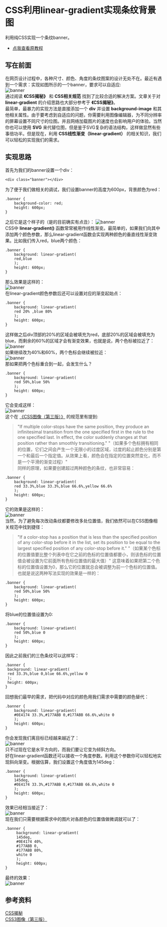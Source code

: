# CSS利用linear-gradient实现条纹背景图
利用纯CSS实现一个条纹banner。  
+ [点我查看原教程](https://zhuanlan.zhihu.com/p/81776753)

## 写在前面
在网页设计过程中，各种尺寸、颜色、角度的条纹图案的设计无处不在。最近有遇到一个需求：实现如图所示的一个banner，要求可以自适应:  
![banner](https://raw.githubusercontent.com/syk2018/image/master/v2-dc0b5a1887d50fe29899d43150b01079_r.jpg)  
通过阅读 **《CSS揭秘》** 和 **CSS相关规范** 找到了比较合适的解决方案。文章关于对 **linear-gradient** 的介绍思路也大部分参考于 **《CSS揭秘》**。  
最简单，最暴力的实现方法是直接添加一个 **div** 并设置 **background-image** 和其他相关属性。由于要考虑到自适应的问题，你需要利用图像编辑器，为不同分辨率的屏幕设置不同尺寸的位图。并且网络加载图片的速度也会影响用户的体验。当然你也可以使用 **SVG** 来代替位图，但是鉴于SVG复杂的语法结构，这样做显然有些事倍功半。但是现在，利用   **CSS线性渐变（linear-gradient）** 的相关知识，我们可以轻松的实现我们的需求。

## 实现思路
首先为我们的banner设置一个div：  
``` 
<div class="banner"></div>
 ```  
为了便于我们做相关的调试，我们设置banner的高度为600px，背景颜色为red：  
``` 
.banner {
    background-color: red;
    height: 600px;
} 
```
之后它是这个样子的（是的目前确实有点丑）：
![banner](https://raw.githubusercontent.com/syk2018/image/master/%E5%9B%BE%E7%89%871.png)  
CSS中 **linear-gradient()** 函数常常被用作线性渐变。最简单的，如果我们向其中添加两个颜色参数，那么linear-gradient函数会实现两种颜色的垂直线性渐变效果。比如我们传入red，blue两个颜色：
```
.banner {
    background: linear-gradient(
    red,blue
    );
    height: 600px;
}
```
那么效果是这样的：  
![banner](https://raw.githubusercontent.com/syk2018/image/master/%E5%9B%BE%E7%89%872.png)  
在linear-gradient颜色参数后还可以设置对应的渐变起始点：   
```
.banner {
    background: linear-gradient(
    red 20% ,blue 80%
    );
    height: 600px;
}
```
这样做之后div顶部的20%的区域会被填充为red，底部20%的区域会被填充为blue，而剩余的60%的区域才会有渐变效果，也就是说，两个色标被拉近了：  
![banner](https://raw.githubusercontent.com/syk2018/image/master/%E5%9B%BE%E7%89%873.png)  
如果继续改为40%和60%，两个色标会继续被拉近：  
![banner](https://raw.githubusercontent.com/syk2018/image/master/%E5%9B%BE%E7%89%874.png)  
那如果把两个色标重合到一起，会发生什么？  
```
.banner {
    background: linear-gradient(
    red 50%,blue 50%
    );
    height: 600px;
}
```
它会变成这样：    
![banner](https://raw.githubusercontent.com/syk2018/image/master/%E5%9B%BE%E7%89%875.png)  
这个在
[《CSS图像（第三版）》](https://www.w3.org/TR/css3-images/)
的规范里有提到:  
> "If multiple color-stops have the same position, they produce an infinitesimal transition from the one specified first in the rule to the one specified last. In effect, the color suddenly changes at that position rather than smoothly transitioning."
"（如果多个色标拥有相同的位置，它们之间会产生一个无限小的过度区域，过度的起止颜色分别是第一个和最后一个指定值。从效果上看，颜色会在指定的位置突然变化，而不是一个平滑的渐变过程）"  
同样的原理，如果要创建超过两种颜色的条纹，也非常容易：  
```
.banner {
    background: linear-gradient(
    red 33.3%,blue 33.3%,blue 66.6%,yellow 66.6%
    );
    height: 600px;
}
```
它的效果是这样的：   
![banner](https://raw.githubusercontent.com/syk2018/image/master/%E5%9B%BE%E7%89%876.png)  
当然，为了避免每次改动条纹都要修改多处位置值，我们依然可以在CSS图像相关规范中找到捷径：  
> "If a color-stop has a position that is less than the specified position of any color-stop before it in the list, set its position to be equal to the largest specified position of any color-stop before it."
"（如果某个色标的位置值要比整个列表中在它之前的色标的位置值都要小，则该色标的位置值会被设置为它前面所有色标位置值的最大值）"
这意味着如果把第二个色标的位置值设置为0，那么它的位置就总会被调整为前一个色标的位置值。也就是说这两种写法实现的效果是一样的： 
 
```
.banner {
    background: linear-gradient(
    red 50%,blue 50%
    );
    height: 600px;
}
```
将blue的位置值设置为0:  
```
.banner {
    background: linear-gradient(
    red 50%,blue 0
    );
    height: 600px;
}
```
因此之前我们的三色条纹可以这样写：   
```
.banner {
 background: linear-gradient(
 red 33.3%,blue 0,blue 66.6%,yellow 0
 );
 height: 600px;
}
```
回想我们最早的需求，把代码中对应的颜色用我们需求中需要的颜色替代：   
```
.banner {
    background: linear-gradient(
    #0E4174 33.3%,#177ABB 0,#177ABB 66.6%,white 0
    );
    height: 600px;
}
```
你会发现我们离目标已经越来越近了：   
![banner](https://raw.githubusercontent.com/syk2018/image/master/%E5%9B%BE%E7%89%877.png)   
只不过现在它是水平方向的，而我们要让它变为倾斜方向。  
好在linear-gradient函数还可以接收一个角度参数。利用这个参数你可以轻松地实现斜向渐变。根据估算，我们设置这个角度值为145deg：   
```
.banner {
    background: linear-gradient(
    145deg,
    #0E4174 33.3%,#177ABB 0,#177ABB 66.6%,white 0
    );
    height: 600px;
}
```
效果已经相当接近了：   
![banner](https://raw.githubusercontent.com/syk2018/image/master/%E5%9B%BE%E7%89%878.png)  
现在我们只需要根据需求中的图片对各颜色的位置值做微调就可以了：   
```
.banner {
     background: linear-gradient(
     145deg,
     #0E4174 40%,
     #177ABB 0,
     #177ABB 80%,
     white 0
     );
     height: 600px;
}
```
最终的效果：  
![banner](https://raw.githubusercontent.com/syk2018/image/master/%E5%9B%BE%E7%89%879.png)  
## 参考资料
[CSS揭秘](https://book.douban.com/subject/26745943/)  
[CSS3图像（第三版）](https://www.w3.org/TR/css3-images/)